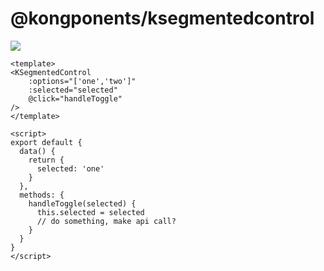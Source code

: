 # @kongponents/ksegmentedcontrol

[![](https://img.shields.io/npm/v/@kongponents/ksegmentedcontrol.svg?style=flat-square)](https://www.npmjs.com/package/@kongponents/ksegmentedcontrol)

```vue
<template>
<KSegmentedControl
    :options="['one','two']"
    :selected="selected"
    @click="handleToggle"
/>
</template>

<script>
export default {
  data() {
    return {
      selected: 'one'
    }
  },
  methods: {
    handleToggle(selected) {
      this.selected = selected
      // do something, make api call?
    }
  }
}
</script>
```
